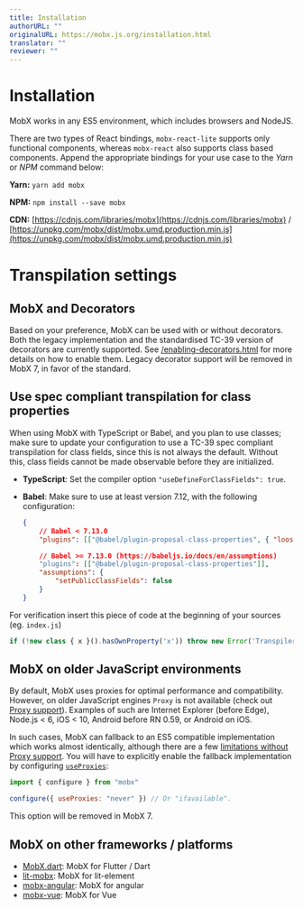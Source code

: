 ```yaml
---
title: Installation
authorURL: ""
originalURL: https://mobx.js.org/installation.html
translator: ""
reviewer: ""
---
```


# [](#installation)Installation

MobX works in any ES5 environment, which includes browsers and NodeJS.

There are two types of React bindings, `mobx-react-lite` supports only functional components, whereas `mobx-react` also supports class based components. Append the appropriate bindings for your use case to the _Yarn_ or _NPM_ command below:

**Yarn:** `yarn add mobx`

**NPM:** `npm install --save mobx`

**CDN:** [https://cdnjs.com/libraries/mobx](https://cdnjs.com/libraries/mobx) / [https://unpkg.com/mobx/dist/mobx.umd.production.min.js](https://unpkg.com/mobx/dist/mobx.umd.production.min.js)

# [](#transpilation-settings)Transpilation settings

## [](#mobx-and-decorators)MobX and Decorators

Based on your preference, MobX can be used with or without decorators. Both the legacy implementation and the standardised TC-39 version of decorators are currently supported. See [/enabling-decorators.html](enabling-decorators.md) for more details on how to enable them. Legacy decorator support will be removed in MobX 7, in favor of the standard.

## [](#use-spec-compliant-transpilation-for-class-properties)Use spec compliant transpilation for class properties

When using MobX with TypeScript or Babel, and you plan to use classes; make sure to update your configuration to use a TC-39 spec compliant transpilation for class fields, since this is not always the default. Without this, class fields cannot be made observable before they are initialized.

-   **TypeScript**: Set the compiler option `"useDefineForClassFields": true`.
-   **Babel**: Make sure to use at least version 7.12, with the following configuration:
    
    ```json
    {
        // Babel < 7.13.0
        "plugins": [["@babel/plugin-proposal-class-properties", { "loose": false }]],
    
        // Babel >= 7.13.0 (https://babeljs.io/docs/en/assumptions)
        "plugins": [["@babel/plugin-proposal-class-properties"]],
        "assumptions": {
            "setPublicClassFields": false
        }
    }
    ```
    

For verification insert this piece of code at the beginning of your sources (eg. `index.js`)

```javascript
if (!new class { x }().hasOwnProperty('x')) throw new Error('Transpiler is not configured correctly');
```

## [](#mobx-on-older-javascript-environments)MobX on older JavaScript environments

By default, MobX uses proxies for optimal performance and compatibility. However, on older JavaScript engines `Proxy` is not available (check out [Proxy support](https://kangax.github.io/compat-table/es6/#test-Proxy)). Examples of such are Internet Explorer (before Edge), Node.js < 6, iOS < 10, Android before RN 0.59, or Android on iOS.

In such cases, MobX can fallback to an ES5 compatible implementation which works almost identically, although there are a few [limitations without Proxy support](/configuration.html#limitations-without-proxy-support). You will have to explicitly enable the fallback implementation by configuring [`useProxies`](/configuration.html#proxy-support):

```javascript
import { configure } from "mobx"

configure({ useProxies: "never" }) // Or "ifavailable".
```

This option will be removed in MobX 7.

## [](#mobx-on-other-frameworks--platforms)MobX on other frameworks / platforms

-   [MobX.dart](https://mobx.netlify.app/): MobX for Flutter / Dart
-   [lit-mobx](https://github.com/adobe/lit-mobx): MobX for lit-element
-   [mobx-angular](https://github.com/mobxjs/mobx-angular): MobX for angular
-   [mobx-vue](https://github.com/mobxjs/mobx-vue): MobX for Vue
